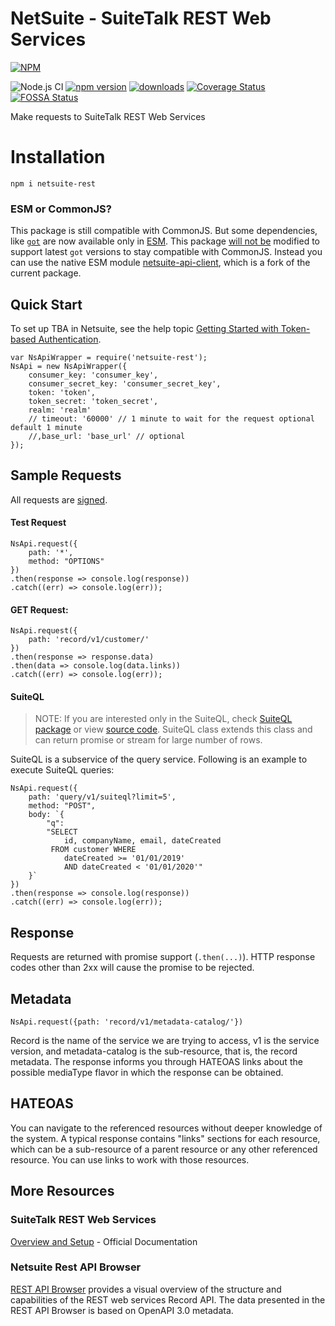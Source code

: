 # NetSuite - SuiteTalk REST Web Services

[![NPM](https://nodei.co/npm/netsuite-rest.png)](https://www.npmjs.com/package/netsuite-rest)

![Node.js CI](https://github.com/ehmad11/netsuite-rest/workflows/Node.js%20CI/badge.svg?branch=master) [![npm version](https://badge.fury.io/js/netsuite-rest.svg)](https://www.npmjs.com/package/netsuite-rest) [![downloads](https://img.shields.io/npm/dm/netsuite-rest.svg)](https://www.npmjs.com/package/netsuite-rest) [![Coverage Status](https://coveralls.io/repos/github/ehmad11/netsuite-rest/badge.svg?branch=master)](https://coveralls.io/github/ehmad11/netsuite-rest?branch=master) [![FOSSA Status](https://app.fossa.com/api/projects/git%2Bgithub.com%2Fehmad11%2Fnetsuite-rest.svg?type=shield)](https://app.fossa.com/projects/git%2Bgithub.com%2Fehmad11%2Fnetsuite-rest?ref=badge_shield)

Make requests to SuiteTalk REST Web Services

# Installation

    npm i netsuite-rest

### ESM or CommonJS?

This package is still compatible with CommonJS. But some dependencies, like [`got`](https://www.npmjs.com/package/got) are now available only in [ESM](https://developer.mozilla.org/en-US/docs/Web/JavaScript/Guide/Modules). This package [will not be](https://github.com/ehmad11/netsuite-rest/issues/27) modified to support latest `got` versions to stay compatible with CommonJS. Instead you can use the native ESM module [netsuite-api-client](https://www.npmjs.com/package/netsuite-api-client), which is a fork of the current package.

## Quick Start

To set up TBA in Netsuite, see the help topic [Getting Started with Token-based Authentication](https://system.netsuite.com/app/help/helpcenter.nl?fid=section_4247337262.html).

    var NsApiWrapper = require('netsuite-rest');
    NsApi = new NsApiWrapper({
    	consumer_key: 'consumer_key',
    	consumer_secret_key: 'consumer_secret_key',
    	token: 'token',
    	token_secret: 'token_secret',
    	realm: 'realm'
        // timeout: '60000' // 1 minute to wait for the request optional default 1 minute
    	//,base_url: 'base_url' // optional
    });

## Sample Requests

All requests are [signed](https://system.netsuite.com/app/help/helpcenter.nl?fid=section_1534941088.html).

#### Test Request

    NsApi.request({
        path: '*',
        method: "OPTIONS"
    })
    .then(response => console.log(response))
    .catch((err) => console.log(err));

#### GET Request:

    NsApi.request({
        path: 'record/v1/customer/'
    })
    .then(response => response.data)
    .then(data => console.log(data.links))
    .catch((err) => console.log(err));

#### SuiteQL

> NOTE: If you are interested only in the SuiteQL, check [SuiteQL package](https://www.npmjs.com/package/suiteql) or view [source code](https://github.com/ehmad11/suiteql). SuiteQL class extends this class and can return promise or stream for large number of rows.

SuiteQL is a subservice of the query service. Following is an example to execute SuiteQL queries:

    NsApi.request({
        path: 'query/v1/suiteql?limit=5',
        method: "POST",
        body: `{
    		"q":
    		"SELECT
    			id, companyName, email, dateCreated
             FROM customer WHERE
                dateCreated >= '01/01/2019'
               	AND dateCreated < '01/01/2020'"
    	}`
    })
    .then(response => console.log(response))
    .catch((err) => console.log(err));

## Response

Requests are returned with promise support (`.then(...)`). HTTP response codes other than 2xx will cause the promise to be rejected.

## Metadata

    NsApi.request({path: 'record/v1/metadata-catalog/'})

Record is the name of the service we are trying to access, v1 is the service version, and metadata-catalog is the sub-resource, that is, the record metadata. The response informs you through HATEOAS links about the possible mediaType flavor in which the response can be obtained.

## HATEOAS

You can navigate to the referenced resources without deeper knowledge of the system. A typical response contains "links" sections for each resource, which can be a sub-resource of a parent resource or any other referenced resource. You can use links to work with those resources.

## More Resources

### SuiteTalk REST Web Services

[Overview and Setup](https://docs.oracle.com/en/cloud/saas/netsuite/ns-online-help/chapter_1540391670.html) - Official Documentation

### Netsuite Rest API Browser

[REST API Browser](https://system.netsuite.com/help/helpcenter/en_US/APIs/REST_API_Browser/record/v1/2021.2/index.html) provides a visual overview of the structure and capabilities of the REST web services Record API. The data presented in the REST API Browser is based on OpenAPI 3.0 metadata.
